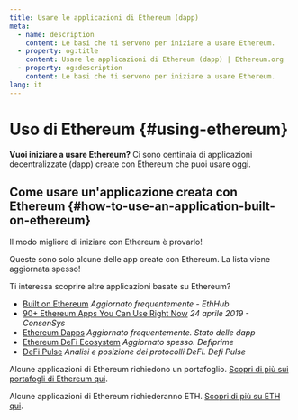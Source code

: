 ```yaml
---
title: Usare le applicazioni di Ethereum (dapp)
meta:
  - name: description
    content: Le basi che ti servono per iniziare a usare Ethereum.
  - property: og:title
    content: Usare le applicazioni di Ethereum (dapp) | Ethereum.org
  - property: og:description
    content: Le basi che ti servono per iniziare a usare Ethereum.
lang: it
---
```


# Uso di Ethereum {#using-ethereum}

<div class="featured">

**Vuoi iniziare a usare Ethereum?** Ci sono centinaia di applicazioni decentralizzate (dapp) create con Ethereum che puoi usare oggi.

</div>

## Come usare un'applicazione creata con Ethereum {#how-to-use-an-application-built-on-ethereum}

Il modo migliore di iniziare con Ethereum è provarlo!

Queste sono solo alcune delle app create con Ethereum. La lista viene aggiornata spesso!

<RandomAppList />

Ti interessa scoprire altre applicazioni basate su Ethereum?

- [Built on Ethereum](https://docs.ethhub.io/built-on-ethereum/built-on-ethereum/) _Aggiornato frequentemente - EthHub_
- [90+ Ethereum Apps You Can Use Right Now](https://media.consensys.net/40-ethereum-apps-you-can-use-right-now-d643333769f7) _24 aprile 2019 - ConsenSys_
- [Ethereum Dapps](https://www.stateofthedapps.com/rankings/platform/ethereum) _Aggiornato frequentemente. Stato delle dapp_
- [Ethereum DeFi Ecosystem](https://defiprime.com/ethereum) _Aggiornato spesso. Defiprime_
- [DeFi Pulse](https://defipulse.com/) _Analisi e posizione dei protocolli DeFI. Defi Pulse_

Alcune applicazioni di Ethereum richiedono un portafoglio. [Scopri di più sui portafogli di Ethereum qui](/wallets/).

Alcune applicazioni di Ethereum richiederanno ETH. [Scopri di più su ETH qui](/eth/).
